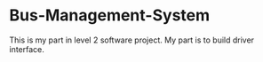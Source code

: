# Bus-Management-System
This is my part in level 2 software project. My part is to build driver interface.
